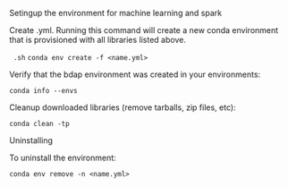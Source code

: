 Setingup the environment for machine learning and spark

Create .yml. Running this command will create a new conda environment that is provisioned with all libraries listed above.

``` .sh```
```conda env create -f <name.yml>```

Verify that the bdap environment was created in your environments:

```conda info --envs```

Cleanup downloaded libraries (remove tarballs, zip files, etc):

 ```conda clean -tp```

Uninstalling

To uninstall the environment:

 ```conda env remove -n <name.yml>```
